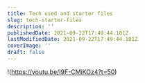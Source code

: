 ```yaml
---
title: Tech used and starter files
slug: tech-starter-files
description: ''
publishedDate: 2021-09-22T17:49:44.101Z
lastModifiedDate: 2021-09-22T17:49:44.101Z
coverImage: ''
draft: false
---
```


!(https://youtu.be/I9F-CMiKOz4?t=50)
